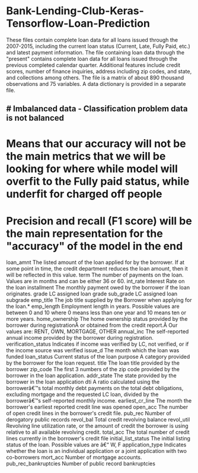 # Bank-Lending-Club-Keras-Tensorflow-Loan-Prediction
These files contain complete loan data for all loans issued through the 2007-2015, including the current loan status (Current, Late, Fully Paid, etc.) and latest payment information. The file containing loan data through the "present" contains complete loan data for all loans issued through the previous completed calendar quarter. Additional features include credit scores, number of finance inquiries, address including zip codes, and state, and collections among others. The file is a matrix of about 890 thousand observations and 75 variables. A data dictionary is provided in a separate file.

## # Imbalanced data - Classification problem data is not balanced
# Means that our accuracy will not be the main metrics that we will be looking for where while model will overfit to the Fully paid status, while underfit for charged off people
# Precision and recall (F1 score) will be the main representation for the "accuracy" of the model in the end


loan_amnt	The listed amount of the loan applied for by the borrower. If at some point in time, the credit department reduces the loan amount, then it will be reflected in this value.
term	The number of payments on the loan. Values are in months and can be either 36 or 60.
int_rate	Interest Rate on the loan
installment	The monthly payment owed by the borrower if the loan originates.
grade	LC assigned loan grade
sub_grade	LC assigned loan subgrade
emp_title	The job title supplied by the Borrower when applying for the loan.*
emp_length	Employment length in years. Possible values are between 0 and 10 where 0 means less than one year and 10 means ten or more years. 
home_ownership	The home ownership status provided by the borrower during registrationÂ or obtained from the credit report.Â Our values are: RENT, OWN, MORTGAGE, OTHER
annual_inc	The self-reported annual income provided by the borrower during registration.
verification_status	Indicates if income was verified by LC, not verified, or if the income source was verified
issue_d	The month which the loan was funded
loan_status	Current status of the loan
purpose	A category provided by the borrower for the loan request. 
title	The loan title provided by the borrower
zip_code	The first 3 numbers of the zip code provided by the borrower in the loan application.
addr_state	The state provided by the borrower in the loan application
dti	A ratio calculated using the borrowerâ€™s total monthly debt payments on the total debt obligations, excluding mortgage and the requested LC loan, divided by the borrowerâ€™s self-reported monthly income.
earliest_cr_line	The month the borrower's earliest reported credit line was opened
open_acc	The number of open credit lines in the borrower's credit file.
pub_rec	Number of derogatory public records
revol_bal	Total credit revolving balance
revol_util	Revolving line utilization rate, or the amount of credit the borrower is using relative to all available revolving credit.
total_acc	The total number of credit lines currently in the borrower's credit file
initial_list_status	The initial listing status of the loan. Possible values are â€“ W, F
application_type	Indicates whether the loan is an individual application or a joint application with two co-borrowers
mort_acc	Number of mortgage accounts.
pub_rec_bankruptcies	Number of public record bankruptcies
